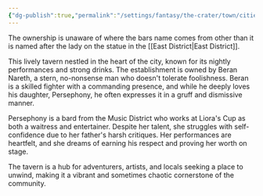 ```yaml
---
{"dg-publish":true,"permalink":"/settings/fantasy/the-crater/town/cities-and-sectors/liora-s-cup-vow-and-verse/","tags":["#HallowspireSouth","#Tavern","#Hallowspirevillage","thecrater"]}
---
```


The ownership is unaware of where the bars name comes from other than it is named after the lady on the statue in the [[East District\|East District]]. 

This lively tavern nestled in the heart of the city, known for its nightly performances and strong drinks. The establishment is owned by Beran Nareth, a stern, no-nonsense man who doesn't tolerate foolishness. Beran is a skilled fighter with a commanding presence, and while he deeply loves his daughter, Persephony, he often expresses it in a gruff and dismissive manner.

Persephony is a bard from the Music District who works at Liora's Cup as both a waitress and entertainer. Despite her talent, she struggles with self-confidence due to her father's harsh critiques. Her performances are heartfelt, and she dreams of earning his respect and proving her worth on stage.

The tavern is a hub for adventurers, artists, and locals seeking a place to unwind, making it a vibrant and sometimes chaotic cornerstone of the community.
